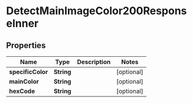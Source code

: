 

# DetectMainImageColor200ResponseInner

## Properties

Name | Type | Description | Notes
------------ | ------------- | ------------- | -------------
**specificColor** | **String** |  |  [optional]
**mainColor** | **String** |  |  [optional]
**hexCode** | **String** |  |  [optional]




